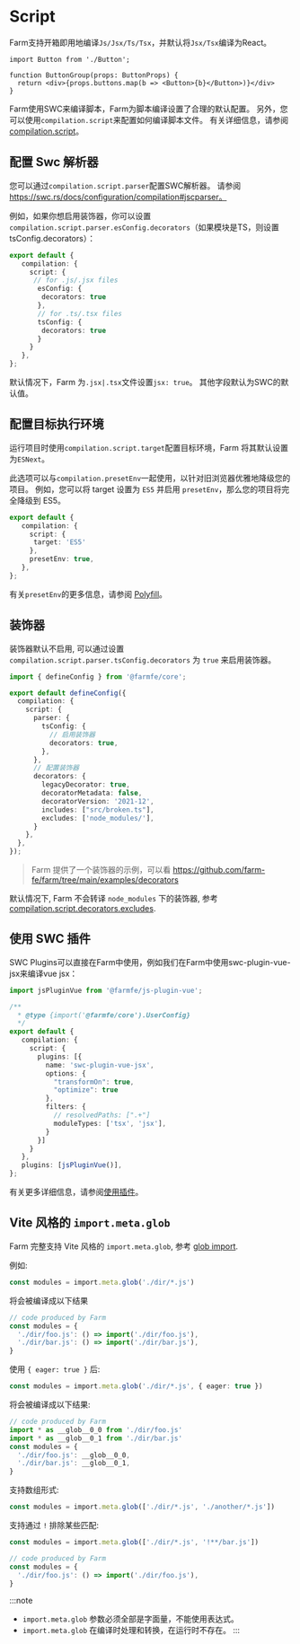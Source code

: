 
# Script
Farm支持开箱即用地编译`Js/Jsx/Ts/Tsx`，并默认将`Jsx/Tsx`编译为React。

```tsx title="./button.tsx"
import Button from './Button';

function ButtonGroup(props: ButtonProps) {
  return <div>{props.buttons.map(b => <Button>{b}</Button>)}</div>
}
```

Farm使用SWC来编译脚本，Farm为脚本编译设置了合理的默认配置。 另外，您可以使用`compilation.script`来配置如何编译脚本文件。 有关详细信息，请参阅 [compilation.script](/docs/config/farm-config#compilation-options)。

## 配置 Swc 解析器
您可以通过`compilation.script.parser`配置SWC解析器。 请参阅 https://swc.rs/docs/configuration/compilation#jscparser。

例如，如果你想启用装饰器，你可以设置`compilation.script.parser.esConfig.decorators`（如果模块是TS，则设置tsConfig.decorators）：

```ts title="farm.config.ts"
export default {
   compilation: {
     script: {
      // for .js/.jsx files
       esConfig: {
        decorators: true
       },
       // for .ts/.tsx files
       tsConfig: {
        decorators: true
       }
     }
   },
};
```

默认情况下，Farm 为`.jsx|.tsx`文件设置`jsx: true`。 其他字段默认为SWC的默认值。

## 配置目标执行环境
运行项目时使用`compilation.script.target`配置目标环境，Farm 将其默认设置为`ESNext`。

此选项可以与`compilation.presetEnv`一起使用，以针对旧浏览器优雅地降级您的项目。 例如，您可以将 target 设置为 `ES5` 并启用 `presetEnv`，那么您的项目将完全降级到 ES5。

```ts title="farm.config.ts"
export default {
   compilation: {
     script: {
      target: 'ES5'
     },
     presetEnv: true,
   },
};
```

有关`presetEnv`的更多信息，请参阅 [Polyfill](/docs/features/polyfill)。

## 装饰器
装饰器默认不启用, 可以通过设置 `compilation.script.parser.tsConfig.decorators` 为 `true` 来启用装饰器。

```ts
import { defineConfig } from '@farmfe/core';

export default defineConfig({
  compilation: {
    script: {
      parser: {
        tsConfig: {
          // 启用装饰器
          decorators: true,
        },
      },
      // 配置装饰器
      decorators: {
        legacyDecorator: true,
        decoratorMetadata: false,
        decoratorVersion: '2021-12',
        includes: ["src/broken.ts"],
        excludes: ['node_modules/'],
      }
    },
  },
});
```

> Farm 提供了一个装饰器的示例，可以看 https://github.com/farm-fe/farm/tree/main/examples/decorators

默认情况下, Farm 不会转译 `node_modules` 下的装饰器, 参考 [compilation.script.decorators.excludes](/docs/config/farm-config#scriptdecorators).

## 使用 SWC 插件
SWC Plugins可以直接在Farm中使用，例如我们在Farm中使用swc-plugin-vue-jsx来编译vue jsx：

```ts title="farm.config.ts"
import jsPluginVue from '@farmfe/js-plugin-vue';

/**
  * @type {import('@farmfe/core').UserConfig}
  */
export default {
   compilation: {
     script: {
       plugins: [{
         name: 'swc-plugin-vue-jsx',
         options: {
           "transformOn": true,
           "optimize": true
         },
         filters: {
           // resolvedPaths: [".+"]
           moduleTypes: ['tsx', 'jsx'],
         }
       }]
     }
   },
   plugins: [jsPluginVue()],
};
```

有关更多详细信息，请参阅[使用插件](/docs/using-plugins#using-swc-plugins)。

## Vite 风格的 `import.meta.glob`
Farm 完整支持 Vite 风格的 `import.meta.glob`, 参考 [glob import](https://vitejs.dev/guide/features.html#glob-import).

例如:
```ts
const modules = import.meta.glob('./dir/*.js')
```
将会被编译成以下结果
```ts
// code produced by Farm
const modules = {
  './dir/foo.js': () => import('./dir/foo.js'),
  './dir/bar.js': () => import('./dir/bar.js'),
}
```

使用 `{ eager: true }` 后:
```ts
const modules = import.meta.glob('./dir/*.js', { eager: true })
```
将会被编译成以下结果:
```ts
// code produced by Farm
import * as __glob__0_0 from './dir/foo.js'
import * as __glob__0_1 from './dir/bar.js'
const modules = {
  './dir/foo.js': __glob__0_0,
  './dir/bar.js': __glob__0_1,
}
```

支持数组形式:
```ts
const modules = import.meta.glob(['./dir/*.js', './another/*.js'])
```

支持通过 `!` 排除某些匹配:
```ts
const modules = import.meta.glob(['./dir/*.js', '!**/bar.js'])
```
```ts
// code produced by Farm
const modules = {
  './dir/foo.js': () => import('./dir/foo.js'),
}
```

:::note
* `import.meta.glob` 参数必须全部是字面量，不能使用表达式。
* `import.meta.glob` 在编译时处理和转换，在运行时不存在。
:::